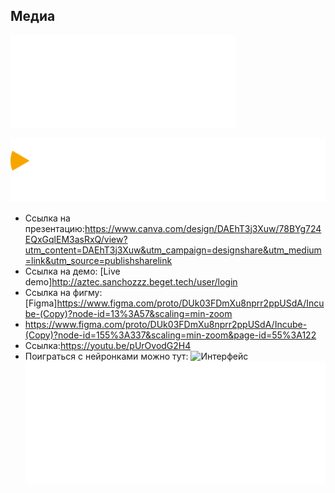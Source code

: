 ## Медиа
![Логотип](/media/ant_avarage_3.png)

![Логотип](/media/Logo_r_cube.png)

* Ссылка на презентацию:https://www.canva.com/design/DAEhT3j3Xuw/78BYg724EQxGqlEM3asRxQ/view?utm_content=DAEhT3j3Xuw&utm_campaign=designshare&utm_medium=link&utm_source=publishsharelink
* Ссылка на демо: [Live demo]http://aztec.sanchozzz.beget.tech/user/login
* Ссылка на фигму: [Figma]https://www.figma.com/proto/DUk03FDmXu8nprr2ppUSdA/Incube-(Copy)?node-id=13%3A57&scaling=min-zoom
* https://www.figma.com/proto/DUk03FDmXu8nprr2ppUSdA/Incube-(Copy)?node-id=155%3A337&scaling=min-zoom&page-id=55%3A122
* Ссылка:https://youtu.be/pUrOvodG2H4 
* Поиграться с нейронками можно тут: 
![Интерфейс](/media/001.gif)
![Логотип](/media/logo_ant.png)
